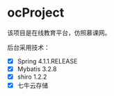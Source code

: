 # ocProject

该项目是在线教育平台，仿照慕课网。


后台采用技术：
- [x] Spring 4.1.1.RELEASE
- [x] Mybatis 3.2.8
- [x] shiro 1.2.2
- [x] 七牛云存储
